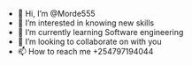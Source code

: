 - 👋 Hi, I’m @Morde555
- 👀 I’m interested in knowing new skills 
- 🌱 I’m currently learning Software engineering 
- 💞️ I’m looking to collaborate on with you
- 📫 How to reach me +254797194044

<!---
Morde555/Morde555 is a ✨ special ✨ repository because its `README.md` (this file) appears on your GitHub profile.
You can click the Preview link to take a look at your changes.
--->
